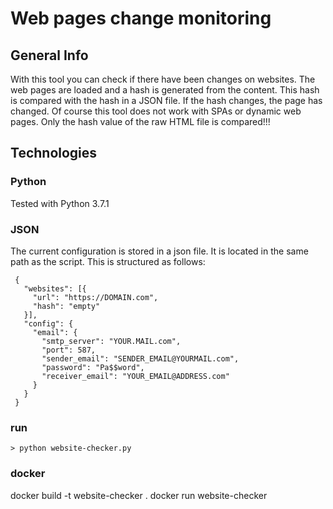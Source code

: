 # Web pages change monitoring

## General Info
With this tool you can check if there have been changes on websites. The web pages are loaded and a hash is generated from the content. This hash is compared with the hash in a JSON file. If the hash changes, the page has changed. Of course this tool does not work with SPAs or dynamic web pages. Only the hash value of the raw HTML file is compared!!!

## Technologies
### Python
Tested with Python 3.7.1

### JSON
The current configuration is stored in a json file. It is located in the same path as the script. This is structured as follows:
```
 {
   "websites": [{
     "url": "https://DOMAIN.com",
     "hash": "empty"
   }],
   "config": {
     "email": {
       "smtp_server": "YOUR.MAIL.com",
       "port": 587,
       "sender_email": "SENDER_EMAIL@YOURMAIL.com",
       "password": "Pa$$word",
       "receiver_email": "YOUR_EMAIL@ADDRESS.com"
     }
   }
 }

```

### run
```
> python website-checker.py
```

### docker
docker build -t website-checker .
docker run website-checker